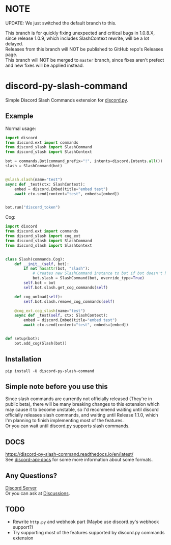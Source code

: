 # NOTE
UPDATE: We just switched the default branch to this.  

This branch is for quickly fixing unexpected and critical bugs in 1.0.8.X,
since release 1.0.9, which includes SlashContext rewrite, will be a lot delayed.  
Releases from this branch will NOT be published to GitHub repo's Releases page.  
This branch will NOT be merged to `master` branch, since fixes aren't prefect
and new fixes will be applied instead.

# discord-py-slash-command
Simple Discord Slash Commands extension for [discord.py](https://github.com/Rapptz/discord.py).

## Example
Normal usage:
```py
import discord
from discord.ext import commands
from discord_slash import SlashCommand
from discord_slash import SlashContext

bot = commands.Bot(command_prefix="!", intents=discord.Intents.all())
slash = SlashCommand(bot)


@slash.slash(name="test")
async def _test(ctx: SlashContext):
    embed = discord.Embed(title="embed test")
    await ctx.send(content="test", embeds=[embed])


bot.run("discord_token")
```

Cog:
```py
import discord
from discord.ext import commands
from discord_slash import cog_ext
from discord_slash import SlashCommand
from discord_slash import SlashContext


class Slash(commands.Cog):
    def __init__(self, bot):
        if not hasattr(bot, "slash"):
            # Creates new SlashCommand instance to bot if bot doesn't have.
            bot.slash = SlashCommand(bot, override_type=True)
        self.bot = bot
        self.bot.slash.get_cog_commands(self)

    def cog_unload(self):
        self.bot.slash.remove_cog_commands(self)

    @cog_ext.cog_slash(name="test")
    async def _test(self, ctx: SlashContext):
        embed = discord.Embed(title="embed test")
        await ctx.send(content="test", embeds=[embed])


def setup(bot):
    bot.add_cog(Slash(bot))

```

## Installation
`pip install -U discord-py-slash-command`

## Simple note before you use this
Since slash commands are currently not officially released (They're in public beta),
there will be many breaking changes to this extension which may cause it to become unstable, 
so I'd recommend waiting until discord officially releases slash commands,
and waiting until Release 1.1.0, which I'm planning to finish implementing most of the features.  
Or you can wait until discord.py supports slash commands.

## DOCS
https://discord-py-slash-command.readthedocs.io/en/latest/  
See [discord-api-docs](https://discord.com/developers/docs/interactions/slash-commands) for some more information
about some formats.

## Any Questions?
[Discord Server](https://discord.gg/KkgMBVuEkx)  
Or you can ask at [Discussions](https://github.com/eunwoo1104/discord-py-slash-command/discussions).

## TODO
- Rewrite `http.py` and webhook part (Maybe use discord.py's webhook support?)
- Try supporting most of the features supported by discord.py commands extension
